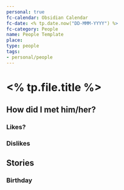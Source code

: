 ```yaml
---
personal: true
fc-calendar: Obsidian Calendar
fc-date: <% tp.date.now("DD-MMM-YYYY") %>
fc-category: People
name: People Template
place: 
type: people
tags:
- personal/people
---
```


# <% tp.file.title %>


## How did I met him/her?


### Likes?

### Dislikes

## Stories

### Birthday

